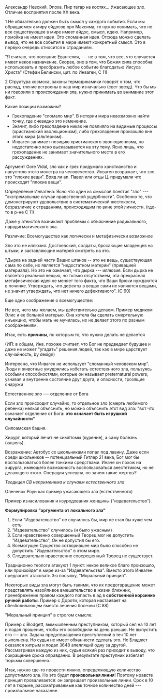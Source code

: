Александр Невский. Эпоха. Пир татар на костях... Ужасающее зло. Отличие восприятия после XX века.

1 Не обязательно должен быть смысл у каждого события. Если мы обращаемся к миру ейдосов прп Максима, то нужно понимать, что не все существующее в мире имеет ейдос, смысл, идею. Например, помойка не имеет идеи. Это сломанная идея. Отсюда можно сделать вывод, что не все события в мире имеют конкретный смысл. Это в первую очередь относится к страданиям.

"Я считаю, что послание Евангелия, --- не в том, что все, что случается имеет некое назначение. Скорее, оно в том, что Божия сила способна использовать и преобразить любое событие благодатью Иисуса Христа" (Стефан Белински, цит. по Инваген, С 11)

2 Структура космоса, законы термодинамики говорят о том, что распад, тление встроены в наш мир изначально (свет звезд). Что бы мы ни говорили о происхождении зла, нужно принимать во внимание этот факт.

Какие позиции возможны?

* Грехопадение "сломало мир". В истории мира невозможно найти точку, где очевидно это изменение. 
* Значит, либо грехопадение никак не повлияло на видимые процессы (христианский эволюционизм), либо грехопадение произошло вне этого мира (альтеризм). 
* Инваген занимает позицию христианского эволюционизма, но недостаточно ясно высказывается на эту тему. Ясно лишь, что грехопадение не занимает значительного места в его рассуждениях.
 
 
Аргумент Gore Vidal, зло как и грех придумало христианство и напустило этого монстра на человечество.
Инваген возражает, что зло это "плохие вещи". Вряд ли ап. Павел или отцы Ц. придумали что происходят "плохие вещи".

Определение Инвагена: Ясно что один из смыслов понятия "зло" --- "экстремальные случаи нравственной ущербности". Особенно те, что демонстрируют удовольствие в систематической жестокости, безразличие к страданиям, происходящим по вине этой личности. (где-то в р-не С 11)

Даже у атеистов возникают проблемы с объяснение радикального, парадигматического зла.

Различие: Всемогущество как логически и метафизически возможное


Зло это не иллюзия. Достоевский, солдаты, бросающие младенцев на штыки, и заставляющие матерей смотреть на это.

"Дырка на задней части Ваших штанов -- это не вещь, существующая сама по себе, но является "недостатком материи" (привацией материала). Но это не означает, что дырка --- иллюзия. Если дырка не является реальной вещью, но только отсутствием, эта прекрасная метафизическая идея не меняет того факта, что Ваши брюки нуждаются в починке. Утверждать, что дефекты в вещах сами не являются вещами, не значит утверждать, что нет ничего дефективного". (С 60)

Еще одно соображение о всемогуществе:

Не все, чего мы желаем, мы действительно делаем. Пример медиком Элис и ее больной матерью. Она хотела бы сделать смертельную инъекцию, чтобы мать не мучилась, но не делает этого по разным соображениям. 

Итак, есть **причины**, по которым то, что нужно делать не делается

(ИП: в общем, Инв. похоже считает, что Бог не предведает будущее и даже не может "угадать" решения людей, так как в мире царствует случайность, by design)

Интересно, что Инваген не использует "сломанный человеком мир". Люди и животные умудрялись избегать естественного зла, пользуясь особыми способностями, которые он называет preternatural powers, узнавая и внутренне состояние друг друга, и опасности, грозящие снаружи

Естественное зло --- отделение от Бога 

Если зло происходит случайно, то отдельное зло (смерть любимого ребенка) нельзя объяснить, но можно объяснить этот вид зла: "вот что означает отделение от Бога: **это означает быть игрушкой случайности"**

Силоамская башня.

Хирург, который лечит не симптомы (курение), а саму болезнь (кашель).

Возражение:
Автобус со школьниками попал под лавину. Даже если среди школьников -- потенциальный Гитлер 21 века, Бог мог бы воспользоваться более тонкими средствами. Иначе он похож на хирурга, имеющего возможность воспользоваться анестетиком, но не делающего этого. Операция успешна, но зачем такие жертвы?

*Теодицея СВ неприменима к случаям естественного зла*

Олененок Роуи как пример ужасающего зла (естественного)

Пример изнасилования и изуродования женщины ("издевательство").

**Формулировка "аргумента от локального зла"**

1. Если "Издевательство" не случилось бы, мир не стал бы хуже чем есть
2. "Издевательство" случилось (и было ужасным)
3. Если нравственно совершенный Творец мог не допустить "Издевательство", Он не допустил бы его.
4. Всемогущее Существо сотворившее мир было способно не допустить "Издевательство" в этом мире.
5. Следовательно нравственно соверешенный Творец не существует.

Традиционно теологи атакуют 1 пункт: некое великое благо произошло, или произойдет в мире из-за "Издевательства". Вместо этого Инваген предлагает атаковать 3ю посылку, "Моральный принцип".

Некоторые виды зла могут быть такими, что их предотвращение может представлять назойливое вмешательство в жизни ближних, пренебрежение правом каждого попасть в ад в **собственной корзинке ручной работы**. Пример с Дороти, которая настаивает на обезболивающем вместо лечения болезни (С 88)

"Моральный принцип" в строгом смысле. 

Пример с Blodgett, вымышленным преступником, который сел на 10 лет и подал прошение, чтобы его освободили на день раньше. Не выпустить его --- зло. Задача предотвращения преступлений в теч 10 лет выполнена. Но судья не имеет обяанности сделать это. Но Бладжет оказался хитрым и подал 3648 апелляций одну за другой. Рассматривая каждую из них, судья всякий раз приходит к выводу, что сокращение срока оправданно. В результате преступник избегает тюрьмы совершенно.

Итак, нужно где-то провести линию, определяющую количество допустимого зла. Но это будет **произвольная линия**! Поэтому нравств принцип проваливается: он запрещает произвольные линии. Срок в 10 лет в тюрьме, рассматриваемые как точное количество дней --- произвольное наказание.


